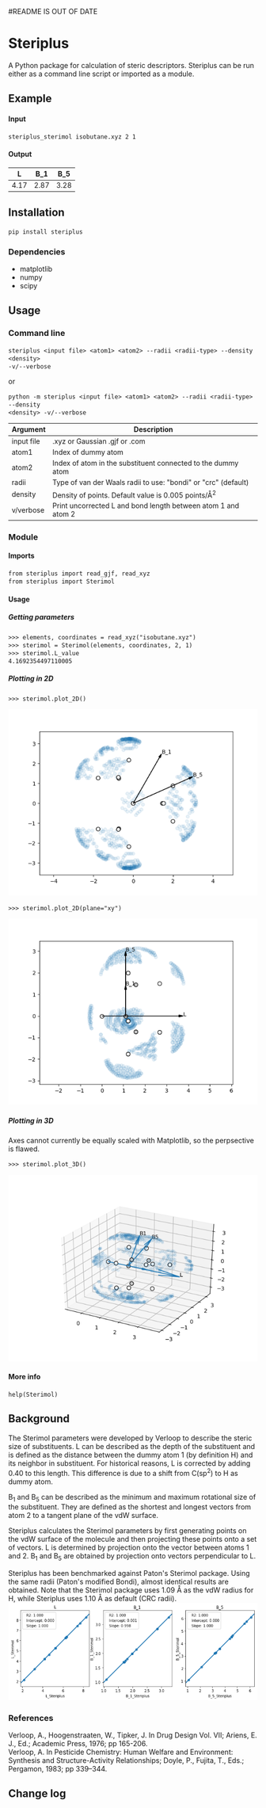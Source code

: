 #README IS OUT OF DATE

# Steriplus
A Python package for calculation of steric descriptors. Steriplus can be run
either as a command line script or imported as a module.

## Example
#### Input
```
steriplus_sterimol isobutane.xyz 2 1
```

#### Output
| L    | B\_1 | B\_5 |
|------|------|------|
| 4.17 | 2.87 | 3.28 |

## Installation
```
pip install steriplus
```

### Dependencies
* matplotlib
* numpy
* scipy

## Usage
### Command line
```
steriplus <input file> <atom1> <atom2> --radii <radii-type> --density <density>
-v/--verbose
```  
or  
```
python -m steriplus <input file> <atom1> <atom2> --radii <radii-type> --density
<density> -v/--verbose
```

|Argument   | Description                                                    |
|-----------|----------------------------------------------------------------|
|input file | .xyz or Gaussian .gjf or .com                                  |
|atom1      | Index of dummy atom                                            |
|atom2      | Index of atom in the substituent connected to the dummy atom   |
|radii      | Type of van der Waals radii to use: "bondi" or "crc" (default) |
|density    | Density of points. Default value is 0.005 points/Å<sup>2</sup> |
|v/verbose  | Print uncorrected L and bond length between atom 1 and atom 2  |

### Module
#### Imports
```
from steriplus import read_gjf, read_xyz
from steriplus import Sterimol
```

#### Usage
##### Getting parameters
```
>>> elements, coordinates = read_xyz("isobutane.xyz")
>>> sterimol = Sterimol(elements, coordinates, 2, 1)
>>> sterimol.L_value
4.1692354497110005
```

##### Plotting in 2D
```
>>> sterimol.plot_2D()
```

![](doc/yz.png)

```
>>> sterimol.plot_2D(plane="xy")
```

![](doc/xy.png)

##### Plotting in 3D
Axes cannot currently be equally scaled with Matplotlib, so the perpsective is
flawed.
```
>>> sterimol.plot_3D()
```

![](doc/3D.png)

#### More info
```
help(Sterimol)
```

## Background
The Sterimol parameters were developed by Verloop to describe the steric size
of substituents. L can be described as the depth of the substituent and is
defined as the distance between the dummy atom 1 (by definition H) and its
neighbor in substituent. For historical reasons, L is corrected by adding 0.40
to this length. This difference is due to a shift from C(sp<sup>2</sup>) to H
as dummy atom.

B<sub>1</sub> and B<sub>5</sub> can be described as the minimum and maximum
rotational size of the substituent. They are defined as the shortest and longest
vectors from atom 2 to a tangent plane of the vdW surface.

Steriplus calculates the Sterimol parameters by first generating points on the
vdW surface of the molecule and then projecting these points onto a set of
vectors. L is determined by projection onto the vector between atoms 1 and 2.
B<sub>1</sub> and B<sub>5</sub> are obtained by projection onto vectors
perpendicular to L.

Steriplus has been benchmarked against Paton's Sterimol package. Using the same
radii (Paton's modified Bondi), almost identical results are obtained. Note that
the Sterimol package uses 1.09 Å as the vdW radius for H, while Steriplus uses
1.10 Å as default (CRC radii).
![](doc/benchmark.png)

### References
Verloop, A., Hoogenstraaten, W., Tipker, J. In Drug Design Vol. VII; Ariens, E. J., Ed.; Academic Press, 1976; pp 165-206.  
Verloop, A. In Pesticide Chemistry: Human Welfare and Environment: Synthesis and Structure-Activity Relationships; Doyle, P., Fujita, T., Eds.; Pergamon, 1983; pp 339–344.

## Change log
